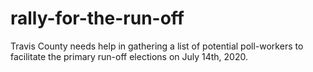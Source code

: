 # rally-for-the-run-off
Travis County needs help in gathering a list of potential poll-workers to facilitate the primary run-off elections on July 14th, 2020.
